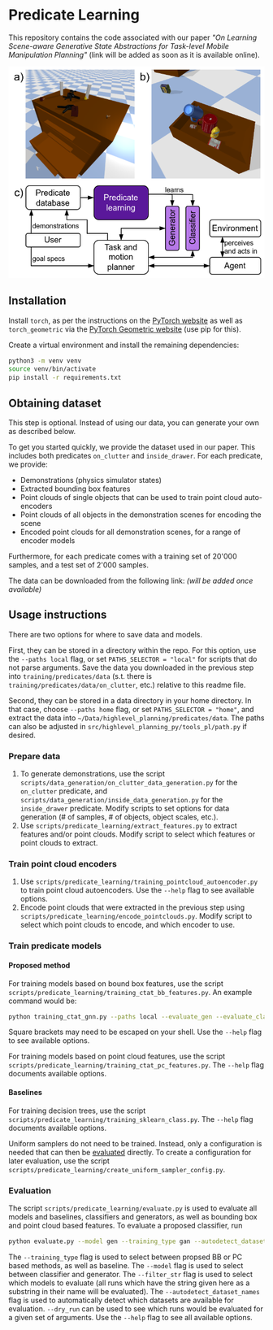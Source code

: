 # Predicate Learning

This repository contains the code associated with our paper *"On Learning Scene-aware Generative State Abstractions for Task-level Mobile Manipulation Planning"* (link will be added as soon as it is available online).

![](data/figures/title_figure_v0.png)

## Installation

Install `torch`, as per the instructions on the [PyTorch website](https://pytorch.org/get-started/locally/) as well as `torch_geometric` via the [PyTorch Geometric website](https://pytorch-geometric.readthedocs.io/en/latest/install/installation.html) (use pip for this).

Create a virtual environment and install the remaining dependencies:

```bash
python3 -m venv venv
source venv/bin/activate
pip install -r requirements.txt
``` 

## Obtaining dataset

This step is optional. Instead of using our data, you can generate your own as described below.

To get you started quickly, we provide the dataset used in our paper. This includes both predicates `on_clutter` and `inside_drawer`. For each predicate, we provide:

- Demonstrations (physics simulator states)
- Extracted bounding box features
- Point clouds of single objects that can be used to train point cloud auto-encoders
- Point clouds of all objects in the demonstration scenes for encoding the scene
- Encoded point clouds for all demonstration scenes, for a range of encoder models

Furthermore, for each predicate comes with a training set of 20'000 samples, and a test set of 2'000 samples.

The data can be downloaded from the following link: *(will be added once available)*

## Usage instructions

There are two options for where to save data and models.

First, they can be stored in a directory within the repo. For this option, use the `--paths local` flag, or set `PATHS_SELECTOR = "local"` for scripts that do not parse arguments. Save the data you downloaded in the previous step into `training/predicates/data` (s.t. there is `training/predicates/data/on_clutter`, etc.) relative to this readme file.

Second, they can be stored in a data directory in your home directory. In that case, choose `--paths home` flag, or set `PATHS_SELECTOR = "home"`, and extract the data into `~/Data/highlevel_planning/predicates/data`. The paths can also be adjusted in `src/highlevel_planning_py/tools_pl/path.py` if desired.

### Prepare data

1. To generate demonstrations, use the script `scripts/data_generation/on_clutter_data_generation.py` for the `on_clutter` predicate, and `scripts/data_generation/inside_data_generation.py` for the `inside_drawer` predicate. Modify scripts to set options for data generation (# of samples, # of objects, object scales, etc.).
2. Use `scripts/predicate_learning/extract_features.py` to extract features and/or point clouds. Modify script to select which features or point clouds to extract.

### Train point cloud encoders

1. Use `scripts/predicate_learning/training_pointcloud_autoencoder.py` to train point cloud autoencoders. Use the `--help` flag to see available options.
2. Encode point clouds that were extracted in the previous step using `scripts/predicate_learning/encode_pointclouds.py`. Modify script to select which point clouds to encode, and which encoder to use.

### Train predicate models

#### Proposed method

For training models based on bound box features, use the script `scripts/predicate_learning/training_ctat_bb_features.py`. An example command would be:

```bash
python training_ctat_gnn.py --paths local --evaluate_gen --evaluate_class --predicate_name on_clutter --dataset_id 220831-175353_demonstrations_features --random_seed 12 --num_class_it 30000 --num_adversarial_it 30000 --batch_size 16 --learning_rate 0.001 --feature_version v1 --gen_loss_components disc --data_normalization_class first_arg --data_normalization_disc_gen first_arg --gen_normalize_output False --dataset_size -1 hybrid --model_version v2 --include_surrounding True --scene_encoding_dim 16 --class_encoder_type mlp --class_encoder_layers [64,32] --class_main_net_layers [64,32] --disc_encoder_type mlp --disc_encoder_layers [] --disc_main_net_layers [64,32,12] --gen_encoder_type mlp --gen_encoder_layers [64,32] --gen_main_net_layers [12,12]
```

Square brackets may need to be escaped on your shell. Use the `--help` flag to see available options.

For training models based on point cloud features, use the script `scripts/predicate_learning/training_ctat_pc_features.py`. The `--help` flag documents available options.

#### Baselines

For training decision trees, use the script `scripts/predicate_learning/training_sklearn_class.py`. The `--help` flag documents available options.

Uniform samplers do not need to be trained. Instead, only a configuration is needed that can then be [evaluated](#evaluation) directly. To create a configuration for later evaluation, use the script `scripts/predicate_learning/create_uniform_sampler_config.py`.

### Evaluation

The script `scripts/predicate_learning/evaluate.py` is used to evaluate all models and baselines, classifiers and generators, as well as bounding box and point cloud based features. To evaluate a proposed classifier, run

```bash
python evaluate.py --model gen --training_type gan --autodetect_dataset_names --filter_str 230818_100813
```

The `--training_type` flag is used to select between propsed BB or PC based methods, as well as baseline. The `--model` flag is used to select between classifier and generator. The `--filter_str` flag is used to select which models to evaluate (all runs which have the string given here as a substring in their name will be evaluated). The `--autodetect_dataset_names` flag is used to automatically detect which datasets are available for evaluation. `--dry_run` can be used to see which runs would be evaluated for a given set of arguments. Use the `--help` flag to see all available options.
